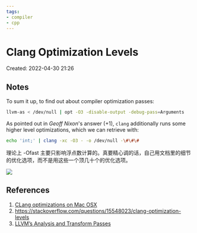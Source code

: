 ```yaml
---
tags:
- compiler
- cpp
---
```


# Clang Optimization Levels

Created: 2022-04-30 21:26

## Notes

To sum it up, to find out about compiler optimization passes:

```bash
llvm-as < /dev/null | opt -O3 -disable-output -debug-pass=Arguments
```

As pointed out in _Geoff Nixon_'s answer (+1), `clang` additionally runs some higher level optimizations, which we can retrieve with:

```bash
echo 'int;' | clang -xc -O3 - -o /dev/null -\#\#\#
```

理论上 -Ofast 主要只影响浮点数计算的。真要精心调的话，自己用文档里的细节的优化选项，而不是用这些一个顶几十个的优化选项。

![](https://tva1.sinaimg.cn/large/e6c9d24egy1h1s2fz11ggj20iq0biq3v.jpg)

## References

1. [CLang optimizations on Mac OSX](https://gist.github.com/lolo32/fd8ce29b218ac2d93a9e)
2. https://stackoverflow.com/questions/15548023/clang-optimization-levels
3. [LLVM’s Analysis and Transform Passes](https://llvm.org/docs/Passes.html)
